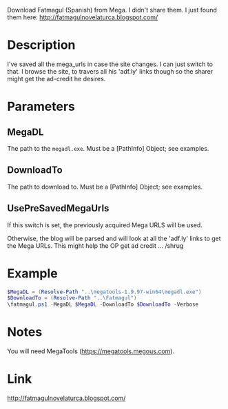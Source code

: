 Download Fatmagul (Spanish) from Mega. I didn't share them. I just found them here: http://fatmagulnovelaturca.blogspot.com/

# Description

I've saved all the mega_urls in case the site changes. I can just switch to that. 
I browse the site, to travers all his 'adf.ly' links though so the sharer might get the ad-credit he desires.

# Parameters

## MegaDL

The path to the `megadl.exe`. Must be a [PathInfo] Object; see examples.

## DownloadTo

The path to download to. Must be a [PathInfo] Object; see examples.

## UsePreSavedMegaUrls

If this switch is set, the previously acquired Mega URLS will be used.

Otherwise, the blog will be parsed and will look at all the 'adf.ly' links to get the Mega URLs. This might help the OP get ad credit ... /shrug

# Example

```powershell
$MegaDL = (Resolve-Path "..\megatools-1.9.97-win64\megadl.exe")
$DownloadTo = (Resolve-Path "..\Fatmagul")
\fatmagul.ps1 -MegaDL $MegaDL -DownloadTo $DownloadTo -Verbose
```

# Notes

You will need MegaTools (https://megatools.megous.com).

# Link

http://fatmagulnovelaturca.blogspot.com/